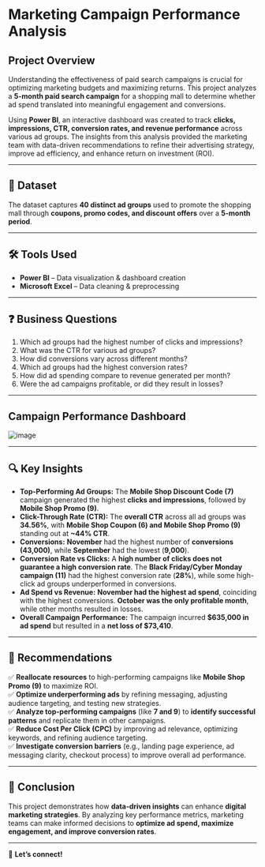 # Marketing Campaign Performance Analysis  

## Project Overview  
Understanding the effectiveness of paid search campaigns is crucial for optimizing marketing budgets and maximizing returns. This project analyzes a **5-month paid search campaign** for a shopping mall to determine whether ad spend translated into meaningful engagement and conversions.  

Using **Power BI**, an interactive dashboard was created to track **clicks, impressions, CTR, conversion rates, and revenue performance** across various ad groups. The insights from this analysis provided the marketing team with data-driven recommendations to refine their advertising strategy, improve ad efficiency, and enhance return on investment (ROI).  

---

## 📂 Dataset  
The dataset captures **40 distinct ad groups** used to promote the shopping mall through **coupons, promo codes, and discount offers** over a **5-month period**.  

---

## 🛠️ Tools Used  
- **Power BI** – Data visualization & dashboard creation  
- **Microsoft Excel** – Data cleaning & preprocessing  

---

## ❓ Business Questions  
1. Which ad groups had the highest number of clicks and impressions?  
2. What was the CTR for various ad groups?  
3. How did conversions vary across different months?  
4. Which ad groups had the highest conversion rates?  
5. How did ad spending compare to revenue generated per month?  
6. Were the ad campaigns profitable, or did they result in losses?  

---

## Campaign Performance Dashboard  
![image](https://github.com/user-attachments/assets/3163b09a-6875-4046-aad6-d597be669de6)
  

---

## 🔍 Key Insights  
- **Top-Performing Ad Groups:** The **Mobile Shop Discount Code (7)** campaign generated the highest **clicks and impressions**, followed by **Mobile Shop Promo (9)**.  
- **Click-Through Rate (CTR):** The **overall CTR** across all ad groups was **34.56%**, with **Mobile Shop Coupon (6) and Mobile Shop Promo (9)** standing out at **~44% CTR**.  
- **Conversions:** **November** had the highest number of **conversions (43,000)**, while **September** had the lowest (**9,000**).  
- **Conversion Rate vs Clicks:** A **high number of clicks does not guarantee a high conversion rate**. The **Black Friday/Cyber Monday campaign (11)** had the highest conversion rate (**28%**), while some high-click ad groups underperformed in conversions.  
- **Ad Spend vs Revenue:** **November had the highest ad spend**, coinciding with the highest conversions. **October was the only profitable month**, while other months resulted in losses.  
- **Overall Campaign Performance:** The campaign incurred **$635,000 in ad spend** but resulted in a **net loss of $73,410**.  

---

## 📌 Recommendations  
✅ **Reallocate resources** to high-performing campaigns like **Mobile Shop Promo (9)** to maximize ROI.  
✅ **Optimize underperforming ads** by refining messaging, adjusting audience targeting, and testing new strategies.  
✅ **Analyze top-performing campaigns** (like **7 and 9**) to **identify successful patterns** and replicate them in other campaigns.  
✅ **Reduce Cost Per Click (CPC)** by improving ad relevance, optimizing keywords, and refining audience targeting.  
✅ **Investigate conversion barriers** (e.g., landing page experience, ad messaging clarity, checkout process) to improve overall ad performance.  

---

## 📢 Conclusion  
This project demonstrates how **data-driven insights** can enhance **digital marketing strategies**. By analyzing key performance metrics, marketing teams can make informed decisions to **optimize ad spend, maximize engagement, and improve conversion rates**.  

---
🚀 **Let’s connect!**
